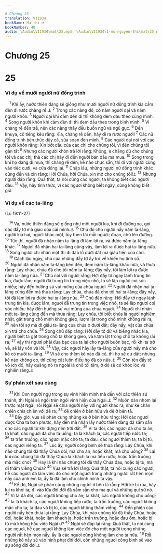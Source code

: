 ```yaml
---

# Chương 25
translation: VI1934
bookName: Ma-thi-ơ 
bookNumber: 40
audio: \Audio\VI1934\mat\25.mp3; \Audio\VI1934\1-ms-nguyen-thi\mat\25.mp3; \Audio\VI1934\2-ms-david-dong\mat\25.mp3
---
```


# Chương 25

<div class="title"><h1>25</h1><h3>Ví dụ về mười người nữ đồng trinh</h3></div>
<span class="verse mat_25_1"> <sup>1</sup> Khi ấy, nước thiên đàng sẽ giống như mười người nữ đồng trinh kia cầm đèn đi rước chàng rể.<a data-toggle="tooltip" data-placement="bottom" title="Một số bản cổ thêm cụm từ: và cô dâu][gt=Lu 12:35">⚓</a></span>
<span class="verse mat_25_2"><sup>2</sup> Trong các nàng đó, có năm người dại và năm người khôn. </span>
<span class="verse mat_25_3"><sup>3</sup> Người dại khi cầm đèn đi thì không đem dầu theo cùng mình. </span>
<span class="verse mat_25_4"><sup>4</sup> Song người khôn khi cầm đèn đi thì đem dầu theo trong bình mình. </span>
<span class="verse mat_25_5"><sup>5</sup> Vì chàng rể đến trễ, nên các nàng thảy đều buồn ngủ và ngủ gục. </span>
<span class="verse mat_25_6"><sup>6</sup> Đến khuya, có tiếng kêu rằng: Kìa, chàng rể đến, hãy đi ra rước người! </span>
<span class="verse mat_25_7"><sup>7</sup> Các nữ đồng trinh bèn thức dậy cả, sửa soạn đèn mình. </span>
<span class="verse mat_25_8"><sup>8</sup> Các người dại nói với các người khôn rằng: Xin bớt dầu của các chị cho chúng tôi, vì đèn chúng tôi gần tắt </span>
<span class="verse mat_25_9"><sup>9</sup> Nhưng các người khôn trả lời rằng: Không, e chẳng đủ cho chúng tôi và các chị; thà các chị hãy đi đến người bán dầu mà mua. </span>
<span class="verse mat_25_10"><sup>10</sup> Song trong khi họ đang đi mua, thì chàng rể đến; kẻ nào chực sẵn, thì đi với người cùng vào tiệc cưới, và cửa đóng lại. </span>
<span class="verse mat_25_11"><sup>11</sup> Chặp lâu, những người nữ đồng trinh khác cũng đến và xin rằng: Hỡi Chúa, hỡi Chúa, xin mở cho chúng tôi!<a data-toggle="tooltip" data-placement="bottom" title="Lu 13:25">⚓</a></span>
<span class="verse mat_25_12"><sup>12</sup> Nhưng người đáp rằng: Quả thật, ta nói cùng các ngươi, ta không biết các ngươi đâu. </span>
<span class="verse mat_25_13"><sup>13</sup> Vậy, hãy tỉnh thức, vì các ngươi không biết ngày, cũng không biết giờ. <br/></span>
<div class="title"><h3>Ví dụ về các ta-lâng</h3><p>(Lu 19:11-27)</p></div>
<span class="verse mat_25_14"> <sup>14</sup> Vả, nước thiên đàng sẽ giống như một người kia, khi đi đường xa, gọi các đầy tớ mà giao của cải mình.<a data-toggle="tooltip" data-placement="bottom" title="Lu 19:11-27">⚓</a></span>
<span class="verse mat_25_15"><sup>15</sup> Chủ đó cho người nầy năm ta-lâng, người kia hai, người khác một, tùy theo tài mỗi người; đoạn, chủ lên đường. </span>
<span class="verse mat_25_16"><sup>16</sup> Tức thì, người đã nhận năm ta-lâng đi làm lợi ra, và được năm ta-lâng khác. </span>
<span class="verse mat_25_17"><sup>17</sup> Người đã nhận hai ta-lâng cũng vậy, làm lợi ra được hai ta-lâng nữa. </span>
<span class="verse mat_25_18"><sup>18</sup> Song người chỉ nhận một thì đi đào lỗ dưới đất mà giấu tiền của chủ. <br/></span>
<span class="verse mat_25_19"> <sup>19</sup> Cách lâu ngày, chủ của những đầy tớ ấy trở về khiến họ tính sổ. </span>
<span class="verse mat_25_20"><sup>20</sup> Người đã nhận năm ta-lâng bèn đến, đem năm ta-lâng khác nữa, và thưa rằng: Lạy chúa, chúa đã cho tôi năm ta-lâng; đây nầy, tôi làm lợi ra được năm ta-lâng nữa. </span>
<span class="verse mat_25_21"><sup>21</sup> Chủ nói với người rằng: Hỡi đầy tớ ngay lành trung tín kia, được lắm; ngươi đã trung tín trong việc nhỏ, ta sẽ lập ngươi coi sóc nhiều; hãy đến hưởng sự vui mừng của chúa ngươi. </span>
<span class="verse mat_25_22"><sup>22</sup> Người đã nhận hai ta-lâng cũng đến mà thưa rằng: Lạy chúa, chúa đã cho tôi hai ta-lâng; đây nầy, tôi đã làm lợi ra được hai ta-lâng nữa. </span>
<span class="verse mat_25_23"><sup>23</sup> Chủ đáp rằng: Hỡi đầy tớ ngay lành trung tín kia, được lắm; ngươi đã trung tín trong việc nhỏ, ta sẽ lập ngươi coi sóc nhiều; hãy đến hưởng sự vui mừng của chúa ngươi. </span>
<span class="verse mat_25_24"><sup>24</sup> Người chỉ nhận một ta-lâng cũng đến mà thưa rằng: Lạy chúa, tôi biết chúa là người nghiêm nhặt, gặt trong chỗ mình không gieo, lượm lặt trong chỗ mình không rải ra; </span>
<span class="verse mat_25_25"><sup>25</sup> nên tôi sợ mà đi giấu ta-lâng của chúa ở dưới đất; đây nầy, vật của chúa xin trả cho chúa. </span>
<span class="verse mat_25_26"><sup>26</sup> Song chủ đáp rằng: Hỡi đầy tớ dữ và biếng nhác kia, ngươi biết ta gặt trong chỗ ta không gieo, và lượm lặt trong chỗ ta không rải ra; </span>
<span class="verse mat_25_27"><sup>27</sup> vậy thì ngươi phải đưa bạc của ta lại cho người buôn bạc, rồi khi ta trở về, sẽ lấy vốn và lời. </span>
<span class="verse mat_25_28"><sup>28</sup> Vậy, các ngươi hãy lấy ta-lâng của người nầy mà cho kẻ có mười ta-lâng. </span>
<span class="verse mat_25_29"><sup>29</sup> Vì sẽ cho thêm kẻ nào đã có, thì họ sẽ dư dật; nhưng kẻ nào không có, thì cũng cất luôn điều họ đã có nữa.<a data-toggle="tooltip" data-placement="bottom" title="Mat 13:12; Mac 4:25; Lu 8:18">⚓</a></span>
<span class="verse mat_25_30"><sup>30</sup> Còn tên đầy tớ vô ích đó, hãy quăng nó ra ngoài là chỗ tối tăm, ở đó sẽ có khóc lóc và nghiến răng.<a data-toggle="tooltip" data-placement="bottom" title="Mat 8:12; 22:13; Lu 13:28">⚓</a><br/></span>
<div class="title"><h3>Sự phán xét sau cùng</h3></div>
<span class="verse mat_25_31"> <sup>31</sup> Khi Con người ngự trong sự vinh hiển mình mà đến với các thiên sứ thánh, thì Ngài sẽ ngồi trên ngôi vinh hiển của Ngài.<a data-toggle="tooltip" data-placement="bottom" title="Mat 16:27; 19:28">⚓</a></span>
<span class="verse mat_25_32"><sup>32</sup> Muôn dân nhóm lại trước mặt Ngài, rồi Ngài sẽ chia người nầy với người khác ra, như kẻ chăn chiên chia chiên với dê ra; </span>
<span class="verse mat_25_33"><sup>33</sup> để chiên ở bên hữu và dê ở bên tả. <br/></span>
<span class="verse mat_25_34"> <sup>34</sup> Bấy giờ, vua sẽ phán cùng những kẻ ở bên hữu rằng: Hỡi các ngươi được Cha ta ban phước, hãy đến mà nhận lấy nước thiên đàng đã sắm sẵn cho các ngươi từ khi dựng nên trời đất. </span>
<span class="verse mat_25_35"><sup>35</sup> Vì ta đói, các ngươi đã cho ta ăn; ta khát, các ngươi đã cho ta uống; ta là khách lạ, các ngươi tiếp rước ta; </span>
<span class="verse mat_25_36"><sup>36</sup> ta trần truồng, các ngươi mặc cho ta; ta đau, các ngươi thăm ta; ta bị tù, các ngươi viếng ta. </span>
<span class="verse mat_25_37"><sup>37</sup> Lúc ấy, người công bình sẽ thưa rằng: Lạy Chúa, khi nào chúng tôi đã thấy Chúa đói, mà cho ăn; hoặc khát, mà cho uống? </span>
<span class="verse mat_25_38"><sup>38</sup> Lại khi nào chúng tôi đã thấy Chúa là khách lạ mà tiếp rước; hoặc trần truồng mà mặc cho? </span>
<span class="verse mat_25_39"><sup>39</sup> Hay là khi nào chúng tôi đã thấy Chúa đau, hoặc bị tù, mà đi thăm viếng Chúa? </span>
<span class="verse mat_25_40"><sup>40</sup> Vua sẽ trả lời rằng: Quả thật, ta nói cùng các ngươi, hễ các ngươi đã làm việc đó cho một người trong những người rất hèn mọn nầy của anh em ta, ấy là đã làm cho chính mình ta vậy. <br/></span>
<span class="verse mat_25_41"> <sup>41</sup> Kế đó, Ngài sẽ phán cùng những người ở bên tả rằng: Hỡi kẻ bị rủa, hãy lui ra khỏi ta; đi vào lửa đời đời đã sắm sẵn cho ma quỉ và những quỉ sứ nó. </span>
<span class="verse mat_25_42"><sup>42</sup> Vì ta đã đói, các ngươi không cho ăn; ta khát, các ngươi không cho uống; </span>
<span class="verse mat_25_43"><sup>43</sup> ta là khách lạ, các ngươi không tiếp rước; ta trần truồng, các ngươi không mặc cho ta; ta đau và bị tù, các ngươi không thăm viếng. </span>
<span class="verse mat_25_44"><sup>44</sup> Đến phiên các người nầy bèn thưa lại rằng: Lạy Chúa, khi nào chúng tôi đã thấy Chúa, hoặc đói, hoặc khát, hoặc làm khách lạ, hoặc trần truồng, hoặc đau ốm, hoặc bị tù mà không hầu việc Ngài ư? </span>
<span class="verse mat_25_45"><sup>45</sup> Ngài sẽ đáp lại rằng: Quả thật, ta nói cùng các ngươi, hễ các ngươi không làm việc đó cho một người trong những người rất hèn mọn nầy, ấy là các ngươi cũng không làm cho ta nữa. </span>
<span class="verse mat_25_46"><sup>46</sup> Rồi những kẻ nầy sẽ vào hình phạt đời đời, còn những người công bình sẽ vào sự sống đời đời.<a data-toggle="tooltip" data-placement="bottom" title="Da 12:2">⚓</a><br/></span>
